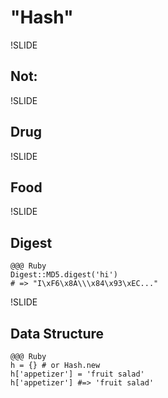 # "Hash"

!SLIDE

## Not:

!SLIDE
## Drug

<!-- TODO: Image -->

!SLIDE
## Food

<!-- TODO: Image -->

!SLIDE
## Digest

    @@@ Ruby
    Digest::MD5.digest('hi') 
    # => "I\xF6\x8A\\\x84\x93\xEC..."

!SLIDE
## Data Structure

    @@@ Ruby
    h = {} # or Hash.new
    h['appetizer'] = 'fruit salad'
    h['appetizer'] #=> 'fruit salad'
